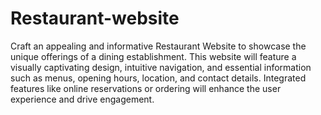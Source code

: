 # Restaurant-website

Craft an appealing and informative Restaurant Website to showcase the unique offerings of a dining establishment. This website will feature a visually captivating design, intuitive navigation, and essential information such as menus, opening hours, location, and contact details. Integrated features like online reservations or ordering will enhance the user experience and drive engagement.
